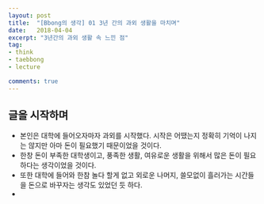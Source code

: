 ```yaml
---
layout: post
title:  "[Bbong의 생각] 01 3년 간의 과외 생활을 마치며"
date:   2018-04-04
excerpt: "3년간의 과외 생활 속 느낀 점"
tag: 
- think
- taebbong
- lecture

comments: true
---
```



## 글을 시작하며
* 본인은 대학에 들어오자마자 과외를 시작했다. 시작은 어땠는지 정확히 기억이 나지는 않지만 아마 돈이 필요했기 때문이었을 것이다.
* 한창 돈이 부족한 대학생이고, 풍족한 생활, 여유로운 생활을 위해서 많은 돈이 필요하다는 생각이었을 것이다.
* 또한 대학에 들어와 한참 놀다 할게 없고 외로운 나머지, 쓸모없이 흘러가는 시간들을 돈으로 바꾸자는 생각도 있었던 듯 하다.
* 